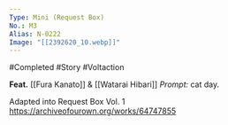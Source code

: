 ```yaml
---
Type: Mini (Request Box)
No.: M3
Alias: N-0222
Image: "[[2392620_10.webp]]"
---
```

#Completed #Story #Voltaction 

**Feat.** [[Fura Kanato]] & [[Watarai Hibari]]
*Prompt:* cat day.

Adapted into Request Box Vol. 1
https://archiveofourown.org/works/64747855